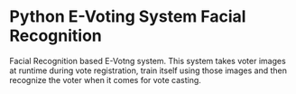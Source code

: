 # Python E-Voting System Facial Recognition
Facial Recognition based E-Votng system. This system takes voter images at runtime during vote registration, train itself using those images and then recognize the voter when it comes for vote casting.
